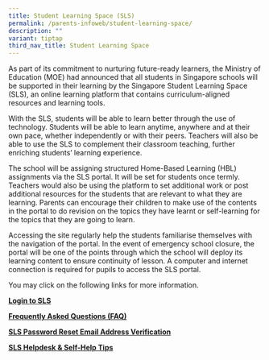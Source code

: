 ```yaml
---
title: Student Learning Space (SLS)
permalink: /parents-infoweb/student-learning-space/
description: ""
variant: tiptap
third_nav_title: Student Learning Space
---
```

As part of its commitment to nurturing future-ready learners, the Ministry of Education (MOE) had announced that all students in Singapore schools will be supported in their learning by the Singapore Student Learning Space (SLS), an online learning platform that contains curriculum-aligned resources and learning tools. 

With the SLS, students will be able to learn better through the use of technology. Students will be able to learn anytime, anywhere and at their own pace, whether independently or with their peers. Teachers will also be able to use the SLS to complement their classroom teaching, further enriching students’ learning experience.

The school will be assigning structured Home-Based Learning (HBL) assignments via the SLS portal. It will be set for students once termly. Teachers would also be using the platform to set additional work or post additional resources for the students that are relevant to what they are learning. Parents can encourage their children to make use of the contents in the portal to do revision on the topics they have learnt or self-learning for the topics that they are going to learn.

Accessing the site regularly help the students familiarise themselves with the navigation of the portal. In the event of emergency school closure, the portal will be one of the points through which the school will deploy its learning content to ensure continuity of lesson. A computer and internet connection is required for pupils to access the SLS portal. 

You may click on the following links for more information. 

**[Login to SLS](/login-to-SLS)**

**[Frequently Asked Questions (FAQ)](/FAQ)**  

**[SLS Password Reset Email Address Verification](/SLS-Password-Reset)**

**[SLS Helpdesk & Self-Help Tips](/SLS-Helpdesk)**